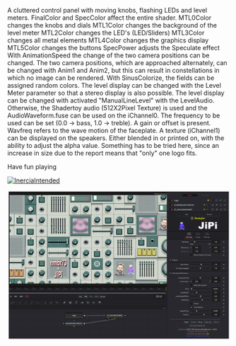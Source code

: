 

<!-- +++ DO NOT REMOVE THIS COMMENT +++ DO NOT ADD OR EDIT ANY TEXT BEFORE THIS LINE +++ IT WOULD BE A REALLY BAD IDEA +++ -->

A cluttered control panel with moving knobs, flashing LEDs and level meters.
FinalColor and SpecColor affect the entire shader.
MTL0Color changes the knobs and dials
MTL1Color changes the background of the level meter
MTL2Color changes the LED's (LED/Sliders)
MTL3Color changes all metal elements
MTL4Color changes the graphics display
MTL5Color changes the buttons
SpecPower adjusts the Speculate effect
With AnimationSpeed ​​the change of the two camera positions can be changed. The two camera positions, which are approached alternately, can be changed with Anim1 and Anim2, but this can result in constellations in which no image can be rendered.
With SinusColorize, the fields can be assigned random colors.
The level display can be changed with the Level Meter parameter so that a stereo display is also possible.
The level display can be changed with activated "ManualLineLevel" with the LevelAudio. Otherwise, the Shadertoy audio (512X2Pixel Texture) is used and the AudioWaveform.fuse can be used on the iChannel0. The frequency to be used can be set (0.0 -> bass, 1.0 -> treble). A gain or offset is present.
Wavfreq refers to the wave motion of the faceplate.
A texture (iChannel1) can be displayed on the speakers. Either blended in or printed on, with the ability to adjust the alpha value. Something has to be tried here, since an increase in size due to the report means that "only" one logo fits.

Have fun playing


[![InerciaIntended](https://user-images.githubusercontent.com/78935215/200139202-3c5b2c15-bd43-4998-84d6-a06820255d5d.gif)](InerciaIntended.fuse)

[![Thumbnail](InerciaIntended_screenshot.png)](https://www.shadertoy.com/view/cs2GWD "View on Shadertoy.com")

<!-- +++ DO NOT REMOVE THIS COMMENT +++ DO NOT EDIT ANY TEXT THAT COMES AFTER THIS LINE +++ TRUST ME: JUST DON'T DO IT +++ -->

